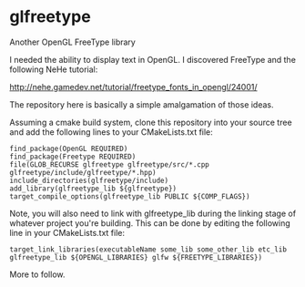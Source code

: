 # glfreetype
Another OpenGL FreeType library

I needed the ability to display text in OpenGL. I discovered FreeType and the following NeHe tutorial:

http://nehe.gamedev.net/tutorial/freetype_fonts_in_opengl/24001/

The repository here is basically a simple amalgamation of those ideas.

Assuming a cmake build system, clone this repository into your source tree and add the following lines to your CMakeLists.txt file:

```
find_package(OpenGL REQUIRED)
find_package(Freetype REQUIRED)
file(GLOB_RECURSE glfreetype glfreetype/src/*.cpp glfreetype/include/glfreetype/*.hpp)
include_directories(glfreetype/include)
add_library(glfreetype_lib ${glfreetype})
target_compile_options(glfreetype_lib PUBLIC ${COMP_FLAGS})
```

Note, you will also need to link with glfreetype_lib during the linking stage of whatever project you're building. This can be done by editing the following line in your CMakeLists.txt file:

```
target_link_libraries(executableName some_lib some_other_lib etc_lib glfreetype_lib ${OPENGL_LIBRARIES} glfw ${FREETYPE_LIBRARIES})
```

More to follow.
